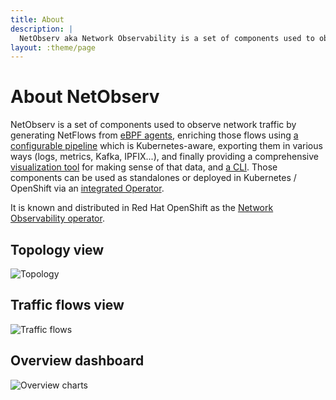 ```yaml
---
title: About
description: |
  NetObserv aka Network Observability is a set of components used to observe network traffic by generating NetFlows from eBPF agents, enrich those flows using a configurable pipeline that is Kubernetes-aware, export them in various ways (logs, metrics, Kafka, IPFIX...), and finally provide a comprehensive visualization tool for making sense of that data, and a CLI. Those components can be used as standalones or deployed in Kubernetes / OpenShift via an integrated Operator.
layout: :theme/page
---
```


# About NetObserv

NetObserv is a set of components used to observe network traffic by generating NetFlows from [eBPF agents](https://github.com/netobserv/netobserv-ebpf-agent), enriching those flows using [a configurable pipeline](https://github.com/netobserv/flowlogs-pipeline/) which is Kubernetes-aware, exporting them in various ways (logs, metrics, Kafka, IPFIX...), and finally providing a comprehensive [visualization tool](https://github.com/netobserv/network-observability-console-plugin/) for making sense of that data, and [a CLI](https://github.com/netobserv/network-observability-cli). Those components can be used as standalones or deployed in Kubernetes / OpenShift via an [integrated Operator](https://github.com/netobserv/network-observability-operator/).

It is known and distributed in Red Hat OpenShift as the [Network Observability operator](https://docs.openshift.com/container-platform/latest/observability/network_observability/network-observability-operator-release-notes.html).

## Topology view

![Topology]({page.image('about/topology-main.png')})

## Traffic flows view

![Traffic flows]({page.image('about/network-traffic-main.png')})

## Overview dashboard

![Overview charts]({page.image('about/overview-dashboard.png')})
